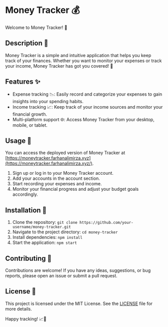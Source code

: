 # Money Tracker 💰

Welcome to Money Tracker! 🎉

## Description 📝

Money Tracker is a simple and intuitive application that helps you keep track of your finances. Whether you want to monitor your expenses or track your income, Money Tracker has got you covered! 💪

## Features ✨

- Expense tracking 📉: Easily record and categorize your expenses to gain insights into your spending habits.
- Income tracking 📈: Keep track of your income sources and monitor your financial growth.
- Multi-platform support 🌐: Access Money Tracker from your desktop, mobile, or tablet.

## Usage 📌 

You can access the deployed version of Money Tracker at [https://moneytracker.farhanalimirza.xyz](https://moneytracker.farhanalimirza.xyz/).

1. Sign up or log in to your Money Tracker account.
2. Add your accounts in the account section.
3. Start recording your expenses and income.
4. Monitor your financial progress and adjust your budget goals accordingly.

## Installation 🚀

1. Clone the repository: `git clone https://github.com/your-username/money-tracker.git`
2. Navigate to the project directory: `cd money-tracker`
3. Install dependencies: `npm install`
4. Start the application: `npm start`


## Contributing 🤝

Contributions are welcome! If you have any ideas, suggestions, or bug reports, please open an issue or submit a pull request.

## License 📄

This project is licensed under the MIT License. See the [LICENSE](LICENSE) file for more details.



Happy tracking! 📈💸

